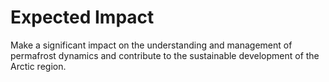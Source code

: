 # Expected Impact

Make a significant impact on the understanding and management of permafrost dynamics and contribute to the sustainable development of the Arctic region.
